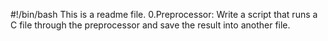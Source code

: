 #!/bin/bash
This is a readme file.
0.Preprocessor: Write a script that runs a C file through the preprocessor and save the result into another file.
